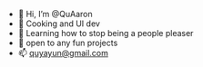 - 👋 Hi, I’m @QuAaron
- 👀 Cooking and UI dev
- 🌱 Learning how to stop being a people pleaser
- 🙌 open to any fun projects
- 📫 quyayun@gmail.com

<!---
QuAaron/QuAaron is a ✨ special ✨ repository because its `README.md` (this file) appears on your GitHub profile.
You can click the Preview link to take a look at your changes.
--->
